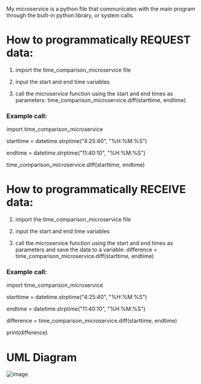 My microservice is a python file that communicates with the main program through the built-in python library, or system calls.

# How to programmatically REQUEST data:

1) import the time_comparison_microservice file

2) input the start and end time variables

3) call the microservice function using the start and end times as parameters: 
time_comparison_microservice.diff(starttime, endtime)

### Example call:

import time_comparison_microservice

starttime = datetime.strptime("4:25:40", "%H:%M:%S")

endtime = datetime.strptime("11:40:10", "%H:%M:%S")

time_comparison_microservice.diff(starttime, endtime)

# How to programmatically RECEIVE data:

1) import the time_comparison_microservice file

2) input the start and end time variables

3) call the microservice function using the start and end times as parameters and save the data to a variable: 
difference = time_comparison_microservice.diff(starttime, endtime)

### Example call:

import time_comparison_microservice

starttime = datetime.strptime("4:25:40", "%H:%M:%S")

endtime = datetime.strptime("11:40:10", "%H:%M:%S")

difference = time_comparison_microservice.diff(starttime, endtime)

print(difference)

# UML Diagram

![image](https://github.com/SawyerFedderly/Summer-CS-361/assets/131832431/bbb92f8d-3475-46cb-ad4f-684207ea4d30)
